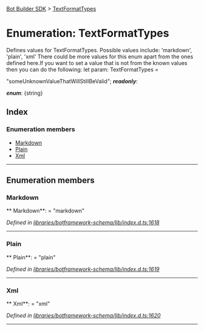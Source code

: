 [Bot Builder SDK](../README.md) > [TextFormatTypes](../enums/botbuilder.textformattypes.md)



# Enumeration: TextFormatTypes


Defines values for TextFormatTypes. Possible values include: 'markdown', 'plain', 'xml' There could be more values for this enum apart from the ones defined here.If you want to set a value that is not from the known values then you can do the following: let param: TextFormatTypes =

<textformattypes>"someUnknownValueThatWillStillBeValid";</textformattypes>
*__readonly__*: 

*__enum__*: {string}


## Index

### Enumeration members

* [Markdown](botbuilder.textformattypes.md#markdown)
* [Plain](botbuilder.textformattypes.md#plain)
* [Xml](botbuilder.textformattypes.md#xml)



---
## Enumeration members
<a id="markdown"></a>

###  Markdown

** Markdown**:    = "markdown"

*Defined in [libraries/botframework-schema/lib/index.d.ts:1618](https://github.com/Microsoft/botbuilder-js/blob/57c9ba8/libraries/botframework-schema/lib/index.d.ts#L1618)*





___

<a id="plain"></a>

###  Plain

** Plain**:    = "plain"

*Defined in [libraries/botframework-schema/lib/index.d.ts:1619](https://github.com/Microsoft/botbuilder-js/blob/57c9ba8/libraries/botframework-schema/lib/index.d.ts#L1619)*





___

<a id="xml"></a>

###  Xml

** Xml**:    = "xml"

*Defined in [libraries/botframework-schema/lib/index.d.ts:1620](https://github.com/Microsoft/botbuilder-js/blob/57c9ba8/libraries/botframework-schema/lib/index.d.ts#L1620)*





___



